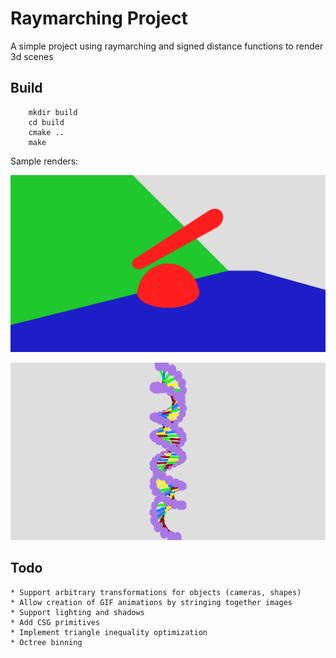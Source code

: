 # Raymarching Project

A simple project using raymarching and signed distance functions to render 3d scenes

## Build

```
    mkdir build
    cd build
    cmake ..
    make
```

Sample renders:

![first](assets/first.png)

![dhelix](assets/dna.png)

## Todo
    * Support arbitrary transformations for objects (cameras, shapes)
    * Allow creation of GIF animations by stringing together images
    * Support lighting and shadows
    * Add CSG primitives
    * Implement triangle inequality optimization
    * Octree binning

